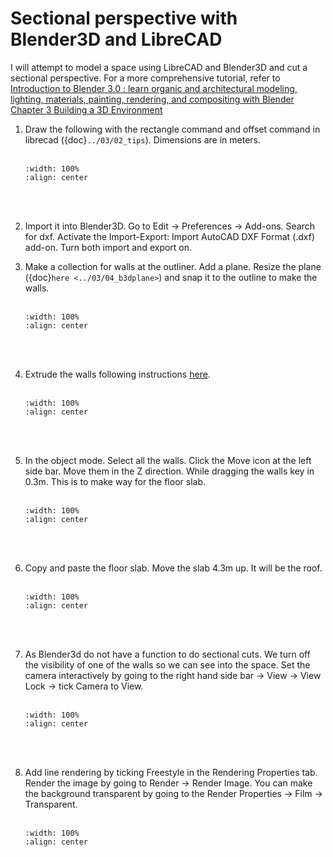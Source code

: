 # Sectional perspective with Blender3D and LibreCAD
I will attempt to model a space using LibreCAD and Blender3D and cut a sectional perspective. For a more comprehensive tutorial, refer to <a href="https://learning.oreilly.com/library/view/introduction-to-blender/9781484279540/" target="_blank">Introduction to Blender 3.0 : learn organic and architectural modeling, lighting, materials, painting, rendering, and compositing with Blender Chapter 3 Building a 3D Environment </a>

1. Draw the following with the rectangle command and offset command in librecad ({doc}`../03/02_tips`). Dimensions are in meters.
    <br/><br/>
    ```{image} ../../_static/librecad/librecad1.png
    :width: 100%
    :align: center
    ```
    <br/><br/>

2. Import it into Blender3D. Go to Edit -> Preferences -> Add-ons. Search for dxf. Activate the Import-Export: Import AutoCAD DXF Format (.dxf) add-on. Turn both import and export on.
3. Make a collection for walls at the outliner. Add a plane. Resize the plane ({doc}`here <../03/04_b3dplane>`) and snap it to the outline to make the walls.
    <br/><br/>
    ```{image} ../../_static/blender1/blender7.png
    :width: 100%
    :align: center
    ```
    <br/><br/>

4. Extrude the walls following instructions [here](04_b3dplane.md#extruding-the-face-of-a-plane).
    <br/><br/>
    ```{image} ../../_static/blender1/blender8.png
    :width: 100%
    :align: center
    ```
    <br/><br/>
    
5. In the object mode. Select all the walls. Click the Move icon at the left side bar. Move them in the Z direction. While dragging the walls key in 0.3m. This is to make way for the floor slab.
    <br/><br/>
    ```{image} ../../_static/blender1/blender9.png
    :width: 100%
    :align: center
    ```
    <br/><br/>
6. Copy and paste the floor slab. Move the slab 4.3m up. It will be the roof.
    <br/><br/>
    ```{image} ../../_static/blender1/blender10.png
    :width: 100%
    :align: center
    ```
    <br/><br/>    

7. As Blender3d do not have a function to do sectional cuts. We turn off the visibility of one of the walls so we can see into the space. Set the camera interactively by going to the right hand side bar -> View -> View Lock -> tick Camera to View.
    <br/><br/>
    ```{image} ../../_static/blender1/blender11.png
    :width: 100%
    :align: center
    ```
    <br/><br/>

8. Add line rendering by ticking Freestyle in the Rendering Properties tab. Render the image by going to Render -> Render Image. You can make the background transparent by going to the Render Properties -> Film -> Transparent.
    <br/><br/>
    ```{image} ../../_static/blender1/blender13.png
    :width: 100%
    :align: center
    ```
    <br/><br/>